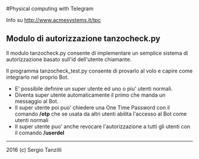 #Physical computing with Telegram

Info su http://www.acmesystems.it/tpc

## Modulo di autorizzazione tanzocheck.py

Il modulo tanzocheck.py consente di implementare un semplice sistema 
di autorizzazione basato sull'id dell'utente chiamante.

Il programma tanzocheck_test.py consente di provarlo al volo
e capire come integrarlo nel proprio Bot.

* E' possibile definire un super utente ed uno o piu' utenti normali.
* Diventa super utente automaticamente il primo che manda un messaggio al Bot.
* Il super utente poi puo' chiedere una One Time Password con il 
comando __/otp__ che se usata da altri utenti abilita l'accesso al Bot 
come utenti normali
* Il super utente puo' anche revocare l'autorizzazione a tutti gli utenti
con il comando __/userdel__

<hr/>

2016 (c) Sergio Tanzilli

